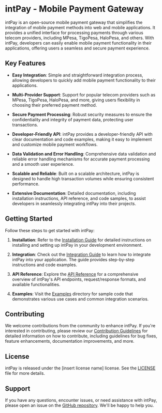 # intPay - Mobile Payment Gateway

intPay is an open-source mobile payment gateway that simplifies the integration of mobile payment methods into web and mobile applications. It provides a unified interface for processing payments through various telecom providers, including MPesa, TigoPesa, HaloPesa, and others. With intPay, developers can easily enable mobile payment functionality in their applications, offering users a seamless and secure payment experience.

## Key Features

- **Easy Integration**: Simple and straightforward integration process, allowing developers to quickly add mobile payment functionality to their applications.


- **Multi-Provider Support**: Support for popular telecom providers such as MPesa, TigoPesa, HaloPesa, and more, giving users flexibility in choosing their preferred payment method.


- **Secure Payment Processing**: Robust security measures to ensure the confidentiality and integrity of payment data, protecting user transactions.


- **Developer-Friendly API**: intPay provides a developer-friendly API with clear documentation and code examples, making it easy to implement and customize mobile payment workflows.


- **Data Validation and Error Handling**: Comprehensive data validation and reliable error handling mechanisms for accurate payment processing and a smooth user experience.


- **Scalable and Reliable**: Built on a scalable architecture, intPay is designed to handle high transaction volumes while ensuring consistent performance.


- **Extensive Documentation**: Detailed documentation, including installation instructions, API reference, and code samples, to assist developers in seamlessly integrating intPay into their projects.

## Getting Started

Follow these steps to get started with intPay:

1. **Installation**: Refer to the [Installation Guide](docs/installation.md) for detailed instructions on installing and setting up intPay in your development environment.

2. **Integration**: Check out the [Integration Guide](docs/integration.md) to learn how to integrate intPay into your application. The guide provides step-by-step instructions and code examples.

3. **API Reference**: Explore the [API Reference](docs/api-reference.md) for a comprehensive overview of intPay's API endpoints, request/response formats, and available functionalities.

4. **Examples**: Visit the [Examples](examples/) directory for sample code that demonstrates various use cases and common integration scenarios.

## Contributing

We welcome contributions from the community to enhance intPay. If you're interested in contributing, please review our [Contribution Guidelines](CONTRIBUTING.md) for detailed information on how to contribute, including guidelines for bug fixes, feature enhancements, documentation improvements, and more.

## License

intPay is released under the [insert license name] license. See the [LICENSE](LICENSE) file for more details.

## Support

If you have any questions, encounter issues, or need assistance with intPay, please open an issue on the [GitHub repository](https://github.com/your-username/intPay). We'll be happy to help you.
